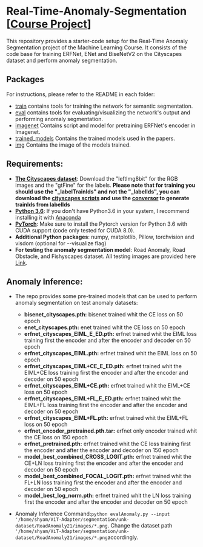 # Real-Time-Anomaly-Segmentation [[Course Project](https://docs.google.com/document/d/1ElljsAprT2qX8RpePSQ3E00y_3oXrtN_CKYC6wqxyFQ/edit?usp=sharing)]
This repository provides a starter-code setup for the Real-Time Anomaly Segmentation project of the Machine Learning Course. It consists of the code base for training ERFNet, ENet and BiseNetV2 on the Cityscapes dataset and perform anomaly segmentation.

## Packages
For instructions, please refer to the README in each folder:

* [train](train) contains tools for training the network for semantic segmentation.
* [eval](eval) contains tools for evaluating/visualizing the network's output and performing anomaly segmentation.
* [imagenet](imagenet) Contains script and model for pretraining ERFNet's encoder in Imagenet.
* [trained_models](trained_models) Contains the trained models used in the papers.
* [img](img) Contains the image of the models trained. 

## Requirements:

* [**The Cityscapes dataset**](https://www.cityscapes-dataset.com/): Download the "leftImg8bit" for the RGB images and the "gtFine" for the labels. **Please note that for training you should use the "_labelTrainIds" and not the "_labelIds", you can download the [cityscapes scripts](https://github.com/mcordts/cityscapesScripts) and use the [conversor](https://github.com/mcordts/cityscapesScripts/blob/master/cityscapesscripts/preparation/createTrainIdLabelImgs.py) to generate trainIds from labelIds**
* [**Python 3.6**](https://www.python.org/): If you don't have Python3.6 in your system, I recommend installing it with [Anaconda](https://www.anaconda.com/download/#linux)
* [**PyTorch**](http://pytorch.org/): Make sure to install the Pytorch version for Python 3.6 with CUDA support (code only tested for CUDA 8.0). 
* **Additional Python packages**: numpy, matplotlib, Pillow, torchvision and visdom (optional for --visualize flag)
* **For testing the anomaly segmentation model**: Road Anomaly, Road Obstacle, and Fishyscapes dataset. All testing images are provided here [Link](https://drive.google.com/file/d/1r2eFANvSlcUjxcerjC8l6dRa0slowMpx/view).

## Anomaly Inference:
* The repo provides some pre-trained models that can be used to perform anomaly segmentation on test anomaly datasets:
  * **bisenet_cityscapes.pth:** bisenet trained whit the CE loss on 50 epoch
  * **enet_cityscapes.pth:** enet trained whit the CE loss on 50 epoch
  * **erfnet_cityscapes_EIML_E_ED.pth:** erfnet trained whit the EIML loss training first the encoder and after the encoder and decoder on 50 epoch
  * **erfnet_cityscapes_EIML.pth:** erfnet trained whit the EIML loss on 50 epoch
  * **erfnet_cityscapes_EIML+CE_E_ED.pth:** erfnet trained whit the EIML+CE loss training first the encoder and after the encoder and decoder on 50 epoch
  * **erfnet_cityscapes_EIML+CE.pth:** erfnet trained whit the EIML+CE loss on 50 epoch
  * **erfnet_cityscapes_EIML+FL_E_ED.pth:** erfnet trained whit the EIML+FL loss training first the encoder and after the encoder and decoder on 50 epoch
  * **erfnet_cityscapes_EIML+FL.pth:** erfnet trained whit the EIML+FL loss on 50 epoch
  * **erfnet_encoder_pretrained.pth.tar:** erfnet only encoder trained whit the CE loss on 150 epoch
  * **erfnet_pretrained.pth:** erfnet trained whit the CE loss training first the encoder and after the encoder and decoder on 150 epoch
  * **model_best_combined_CROSS_LOGIT.pth:** erfnet trained whit the CE+LN loss training first the encoder and after the encoder and decoder on 50 epoch
  * **model_best_combined_FOCAL_LOGIT.pth:** erfnet trained whit the FL+LN loss training first the encoder and after the encoder and decoder on 50 epoch
  * **model_best_log_norm.pth:** erfnet trained whit the LN loss training first the encoder and after the encoder and decoder on 50 epoch

* Anomaly Inference Command:```python evalAnomaly.py --input '/home/shyam/ViT-Adapter/segmentation/unk-dataset/RoadAnomaly21/images/*.png```. Change the dataset path ```'/home/shyam/ViT-Adapter/segmentation/unk-dataset/RoadAnomaly21/images/*.png```accordingly.

